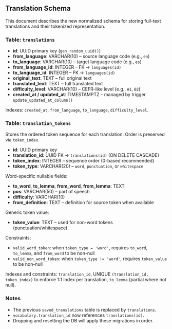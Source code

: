 ## Translation Schema

This document describes the new normalized schema for storing full-text translations and their tokenized representation.

### Table: `translations`
- **id**: UUID primary key (`gen_random_uuid()`)
- **from_language**: VARCHAR(10) – source language code (e.g., `en`)
- **to_language**: VARCHAR(10) – target language code (e.g., `es`)
- **from_language_id**: INTEGER – FK → `languages(id)`
- **to_language_id**: INTEGER – FK → `languages(id)`
- **original_text**: TEXT – full original text
- **translated_text**: TEXT – full translated text
- **difficulty_level**: VARCHAR(10) – CEFR-like level (e.g., `A1`, `B2`)
- **created_at / updated_at**: TIMESTAMPTZ – managed by trigger `update_updated_at_column()`

Indexes: `created_at`, `from_language`, `to_language`, `difficulty_level`.

### Table: `translation_tokens`
Stores the ordered token sequence for each translation. Order is preserved via `token_index`.

- **id**: UUID primary key
- **translation_id**: UUID FK → `translations(id)` (ON DELETE CASCADE)
- **token_index**: INTEGER – sequence order (0-based recommended)
- **token_type**: VARCHAR(20) – `word`, `punctuation`, or `whitespace`

Word-specific nullable fields:
- **to_word**, **to_lemma**, **from_word**, **from_lemma**: TEXT
- **pos**: VARCHAR(50) – part of speech
- **difficulty**: VARCHAR(10)
- **from_definition**: TEXT – definition for source token when available

Generic token value:
- **token_value**: TEXT – used for non-word tokens (punctuation/whitespace)

Constraints:
- `valid_word_token`: when `token_type = 'word'`, requires `to_word`, `to_lemma`, and `from_word` to be non-null
- `valid_non_word_token`: when `token_type != 'word'`, requires `token_value` to be non-null

Indexes and constraints: `translation_id`, UNIQUE `(translation_id, token_index)` to enforce 1:1 index per translation, `to_lemma` (partial where not null).

### Notes
- The previous `saved_translations` table is replaced by `translations`.
- `vocabulary.translation_id` now references `translations(id)`.
- Dropping and resetting the DB will apply these migrations in order.

